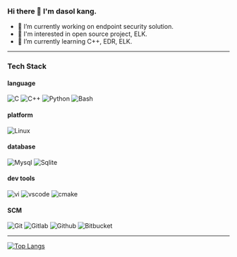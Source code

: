 ### Hi there 👋 I'm dasol kang.

- 🔭 I’m currently working on endpoint security solution.
- 👀 I'm interested in open source project, ELK.
- 🌱 I’m currently learning C++, EDR, ELK.

---
### Tech Stack

#### language
![C](https://img.shields.io/badge/C-A8B9CC?style=for-the-badge&logo=c&logoColor=white)
![C++](https://img.shields.io/badge/C++-00599C?style=for-the-badge&logo=cplusplus&logoColor=white)
![Python](https://img.shields.io/badge/Python-3776AB?style=for-the-badge&logo=python&logoColor=white)
![Bash](https://img.shields.io/badge/-Bash_shell-4EAA25?logo=gnubash&style=for-the-badge&logoColor=ffffff)

#### platform
![Linux](https://img.shields.io/badge/Linux-FCC624?style=for-the-badge&logo=linux&logoColor=white)

#### database
![Mysql](https://img.shields.io/badge/MySQL-4479A1?style=for-the-badge&logo=MySQL&logoColor=white)
![Sqlite](https://img.shields.io/badge/SQLite-003B57?style=for-the-badge&logo=SQLite&logoColor=white)

#### dev tools
![vi](https://img.shields.io/badge/vim-019733?style=for-the-badge&logo=vim&logoColor=white)
![vscode](https://img.shields.io/badge/VisualStudioCode-007ACC?style=for-the-badge&logo=visualstudiocode&logoColor=white)
![cmake](https://img.shields.io/badge/cmake-064F8C?style=for-the-badge&logo=cmake&logoColor=white)

#### SCM
![Git](https://img.shields.io/badge/Git-F05032?style=for-the-badge&logo=git&logoColor=white)
![Gitlab](https://img.shields.io/badge/Gitlab-FC6D26?style=for-the-badge&logo=gitlab&logoColor=white)
![Github](https://img.shields.io/badge/Github-181717?style=for-the-badge&logo=github&logoColor=white)
![Bitbucket](https://img.shields.io/badge/Bitbucket-0052CC?style=for-the-badge&logo=bitbucket&logoColor=white)

---

[![Top Langs](https://github-readme-stats.vercel.app/api/top-langs/?username=pine939&layout=compact)](https://github.com/pine939/github-readme-stats)
<!--
---

### LeetCode
![Leetcode Stats](https://leetcard.jacoblin.cool/pine939)


**pine939/pine939** is a ✨ _special_ ✨ repository because its `README.md` (this file) appears on your GitHub profile.

Here are some ideas to get you started:

- 🔭 I’m currently working on ...
- 🌱 I’m currently learning ...
- 👯 I’m looking to collaborate on ...
- 🤔 I’m looking for help with ...
- 💬 Ask me about ...
- 📫 How to reach me: ...
- 😄 Pronouns: ...
- ⚡ Fun fact: ...

https://velog.io/@seondal/Github-Readme-%EA%BE%B8%EB%AF%B8%EA%B8%B0-%EC%B4%9D%EC%A0%95%EB%A6%AC
-->
